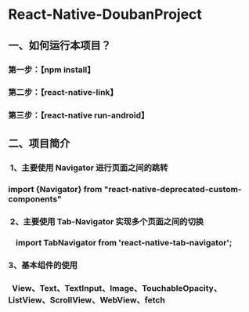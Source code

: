 # React-Native-DoubanProject
## 一、如何运行本项目？
### 第一步：【npm install】
### 第二步：【react-native-link】
### 第三步：【react-native run-android】
## 二、项目简介
###  1、主要使用 Navigator 进行页面之间的跳转    
###     import {Navigator} from "react-native-deprecated-custom-components"
###  2、主要使用 Tab-Navigator 实现多个页面之间的切换  
###     import TabNavigator from 'react-native-tab-navigator';
###  3、基本组件的使用
###   View、Text、TextInput、Image、TouchableOpacity、ListView、ScrollView、WebView、fetch
